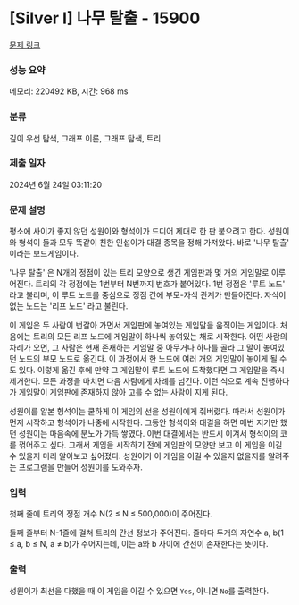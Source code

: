# [Silver I] 나무 탈출 - 15900 

[문제 링크](https://www.acmicpc.net/problem/15900) 

### 성능 요약

메모리: 220492 KB, 시간: 968 ms

### 분류

깊이 우선 탐색, 그래프 이론, 그래프 탐색, 트리

### 제출 일자

2024년 6월 24일 03:11:20

### 문제 설명

<p>평소에 사이가 좋지 않던 성원이와 형석이가 드디어 제대로 한 판 붙으려고 한다. 성원이와 형석이 둘과 모두 똑같이 친한 인섭이가 대결 종목을 정해 가져왔다. 바로 '나무 탈출' 이라는 보드게임이다.</p>

<p>'나무 탈출' 은 N개의 정점이 있는 트리 모양으로 생긴 게임판과 몇 개의 게임말로 이루어진다. 트리의 각 정점에는 1번부터 N번까지 번호가 붙어있다. 1번 정점은 '루트 노드' 라고 불리며, 이 루트 노드를 중심으로 정점 간에 부모-자식 관계가 만들어진다. 자식이 없는 노드는 '리프 노드' 라고 불린다.</p>

<p>이 게임은 두 사람이 번갈아 가면서 게임판에 놓여있는 게임말을 움직이는 게임이다. 처음에는 트리의 모든 리프 노드에 게임말이 하나씩 놓여있는 채로 시작한다. 어떤 사람의 차례가 오면, 그 사람은 현재 존재하는 게임말 중 아무거나 하나를 골라 그 말이 놓여있던 노드의 부모 노드로 옮긴다. 이 과정에서 한 노드에 여러 개의 게임말이 놓이게 될 수도 있다. 이렇게 옮긴 후에 만약 그 게임말이 루트 노드에 도착했다면 그 게임말을 즉시 제거한다. 모든 과정을 마치면 다음 사람에게 차례를 넘긴다. 이런 식으로 계속 진행하다가 게임말이 게임판에 존재하지 않아 고를 수 없는 사람이 지게 된다.</p>

<p>성원이를 얕본 형석이는 쿨하게 이 게임의 선을 성원이에게 줘버렸다. 따라서 성원이가 먼저 시작하고 형석이가 나중에 시작한다. 그동안 형석이와 대결을 하면 매번 지기만 했던 성원이는 마음속에 분노가 가득 쌓였다. 이번 대결에서는 반드시 이겨서 형석이의 코를 꺾어주고 싶다. 그래서 게임을 시작하기 전에 게임판의 모양만 보고 이 게임을 이길 수 있을지 미리 알아보고 싶어졌다. 성원이가 이 게임을 이길 수 있을지 없을지를 알려주는 프로그램을 만들어 성원이를 도와주자.</p>

### 입력 

 <p>첫째 줄에 트리의 정점 개수 N(2 ≤ N ≤ 500,000)이 주어진다.</p>

<p>둘째 줄부터 N-1줄에 걸쳐 트리의 간선 정보가 주어진다. 줄마다 두개의 자연수 a, b(1 ≤ a, b ≤ N, a ≠ b)가 주어지는데, 이는 a와 b 사이에 간선이 존재한다는 뜻이다.</p>

### 출력 

 <p>성원이가 최선을 다했을 때 이 게임을 이길 수 있으면 <code>Yes</code>, 아니면 <code>No</code>를 출력한다.</p>

